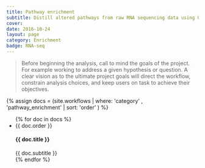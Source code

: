 ```yaml
---
title: Pathway enrichment
subtitle: Distill altered pathways from raw RNA sequencing data using Gene Set enrichment Analysis.
cover:
date: 2016-10-24
layout: page
category: Enrichment
badge: RNA-seq
---
```


> Before beginning the analysis, call to mind the goals of the project. For example working to address a given hypothesis or question. A clear vision as to the ultimate project goals will direct the workflow, constrain analysis choices, and keep users on task to achieve their objectives.

{% assign docs = (site.workflows | where: 'category' , 'pathway_enrichment' | sort: 'order' ) %}


<div class="progress-tracker-wrapper progress-tracker-mobile">
  <ul class="progress-tracker progress-tracker--vertical">
    {% for doc in docs %}    
      <li class="progress-step" >
        <a class="progress-tracker-link">
          <span class="progress-marker">{{ doc.order }}</span>
          <span class="progress-text">
            <h4 class="progress-title">{{ doc.title }}</h4>
            {{ doc.subtitle }}
          </span>
        </a>
      </li>
    {% endfor %}

  </ul>
</div>

<iframe class="embedded-frame" id="workflow-frame"  
width="100%" height="20000" frameborder="0" src=""></iframe>

<hr/>

<a href="#">Top</a>
